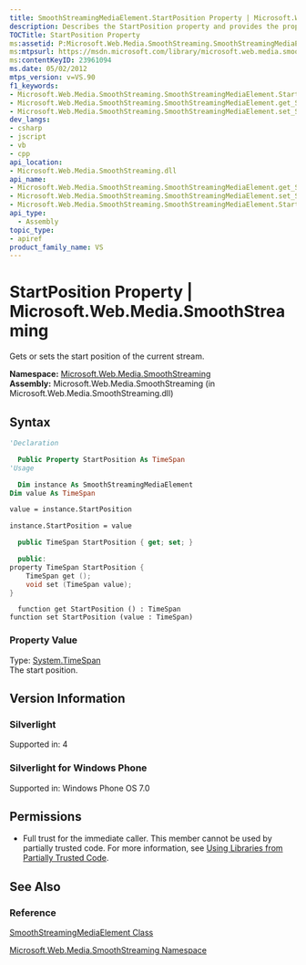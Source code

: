 ```yaml
---
title: SmoothStreamingMediaElement.StartPosition Property | Microsoft.Web.Media.SmoothStreaming
description: Describes the StartPosition property and provides the property's namespace, assembly, syntax, version information, and permissions.
TOCTitle: StartPosition Property
ms:assetid: P:Microsoft.Web.Media.SmoothStreaming.SmoothStreamingMediaElement.StartPosition
ms:mtpsurl: https://msdn.microsoft.com/library/microsoft.web.media.smoothstreaming.smoothstreamingmediaelement.startposition(v=VS.90)
ms:contentKeyID: 23961094
ms.date: 05/02/2012
mtps_version: v=VS.90
f1_keywords:
- Microsoft.Web.Media.SmoothStreaming.SmoothStreamingMediaElement.StartPosition
- Microsoft.Web.Media.SmoothStreaming.SmoothStreamingMediaElement.get_StartPosition
- Microsoft.Web.Media.SmoothStreaming.SmoothStreamingMediaElement.set_StartPosition
dev_langs:
- csharp
- jscript
- vb
- cpp
api_location:
- Microsoft.Web.Media.SmoothStreaming.dll
api_name:
- Microsoft.Web.Media.SmoothStreaming.SmoothStreamingMediaElement.get_StartPosition
- Microsoft.Web.Media.SmoothStreaming.SmoothStreamingMediaElement.set_StartPosition
- Microsoft.Web.Media.SmoothStreaming.SmoothStreamingMediaElement.StartPosition
api_type:
  - Assembly
topic_type:
- apiref
product_family_name: VS
---
```


# StartPosition Property | Microsoft.Web.Media.SmoothStreaming

Gets or sets the start position of the current stream.

**Namespace:**  [Microsoft.Web.Media.SmoothStreaming](microsoft-web-media-smoothstreaming-namespace_1.md)  
**Assembly:**  Microsoft.Web.Media.SmoothStreaming (in Microsoft.Web.Media.SmoothStreaming.dll)

## Syntax

```vb
'Declaration

  Public Property StartPosition As TimeSpan
'Usage

  Dim instance As SmoothStreamingMediaElement
Dim value As TimeSpan

value = instance.StartPosition

instance.StartPosition = value
```

```csharp
  public TimeSpan StartPosition { get; set; }
```

```cpp
  public:
property TimeSpan StartPosition {
    TimeSpan get ();
    void set (TimeSpan value);
}
```

```jscript
  function get StartPosition () : TimeSpan
function set StartPosition (value : TimeSpan)
```

### Property Value

Type: [System.TimeSpan](https://msdn.microsoft.com/library/269ew577)  
The start position.  

## Version Information

### Silverlight

Supported in: 4  

### Silverlight for Windows Phone

Supported in: Windows Phone OS 7.0  

## Permissions

  - Full trust for the immediate caller. This member cannot be used by partially trusted code. For more information, see [Using Libraries from Partially Trusted Code](https://msdn.microsoft.com/library/8skskf63).

## See Also

### Reference

[SmoothStreamingMediaElement Class](smoothstreamingmediaelement-class-microsoft-web-media-smoothstreaming_1.md)

[Microsoft.Web.Media.SmoothStreaming Namespace](microsoft-web-media-smoothstreaming-namespace_1.md)
